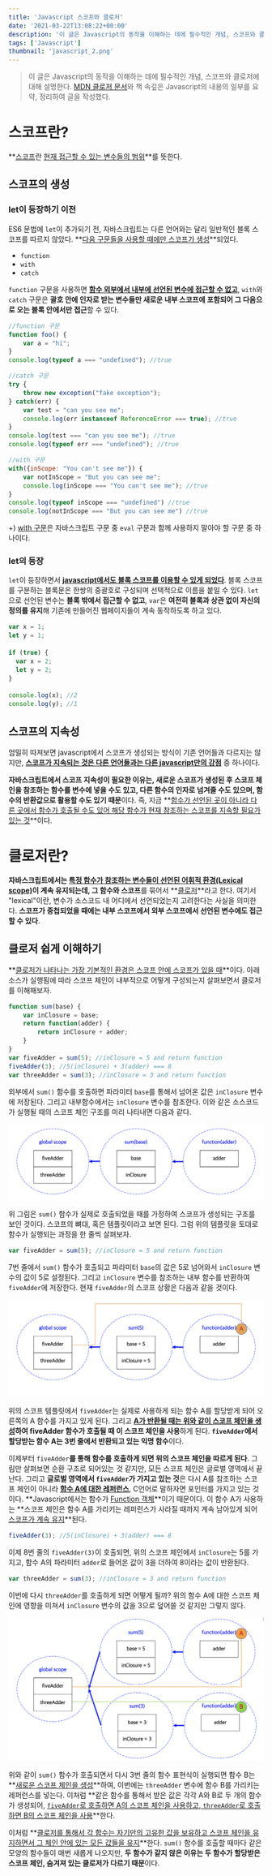```yaml
---
title: 'Javascript 스코프와 클로저'
date: '2021-03-22T13:08:22+00:00'
description: '이 글은 Javascript의 동작을 이해하는 데에 필수적인 개념, 스코프와 클로저에 대해 설명한다.'
tags: ['Javascript']
thumbnail: 'javascript_2.png'
---
```


> 이 글은 Javascript의 동작을 이해하는 데에 필수적인 개념, 스코프와 클로저에 대해 설명한다. [MDN 클로저 문서](https://developer.mozilla.org/ko/docs/Web/JavaScript/Closures)와 책 속깊은 Javascript의 내용의 일부를 요약, 정리하여 글을 작성했다.

# 스코프란?

**<u>스코프</u>란 <u>현재 접근할 수 있는 변수들의 범위</u>**를 뜻한다.

## 스코프의 생성

### let이 등장하기 이전

ES6 문법에 `let`이 추가되기 전, 자바스크립트는 다른 언어와는 달리 일반적인 블록 스코프를 따르지 않았다. **<u>다음 구문들을 사용할 때에만 스코프가 생성</u>**되었다. 

- `function`
- `with`
- `catch`

`function` 구문을 사용하면 **<u>함수 외부에서 내부에 선언된 변수에 접근할 수 없고</u>**, `with`와 `catch` 구문은 **괄호 안에 인자로 받는 변수들만 새로운 내부 스코프에 포함되어 그 다음으로 오는 블록 안에서만 접근**할 수 있다.

```jsx
//function 구문
function foo() {
	var a = "hi";
}
console.log(typeof a === "undefined"); //true
```

```jsx
//catch 구문
try {
	throw new exception("fake exception");
} catch(err) {
	var test = "can you see me";
	console.log(err instanceof ReferenceError === true); //true	
}
console.log(test === "can you see me"); //true
console.log(typeof err === "undefined"); //true
```

```jsx
//with 구문
with({inScope: "You can't see me"}) {
	var notInScope = "But you can see me";
	console.log(inScope === "You can't see me"); //true
}
console.log(typeof inScope === "undefined") //true
console.log(notInScope === "But you can see me") //true
```

+) [with 구문](https://developer.mozilla.org/ko/docs/Web/JavaScript/Reference/Statements/with)은 자바스크립트 구문 중 `eval` 구문과 함께 사용하지 말아야 할 구문 중 하나이다.

### let의 등장

`let`이 등장하면서 **<u>javascript에서도 블록 스코프를 이용할 수 있게 되었다</u>**. 블록 스코프를 구분하는 블록문은 한쌍의 중괄호로 구성되며 선택적으로 이름을 붙일 수 있다. `let`으로 선언된 변수는 **블록 밖에서 접근할 수 없고**, `var`은 **여전히 블록과 상관 없이 자신의 정의를 유지**해 기존에 만들어진 웹페이지들이 계속 동작하도록 하고 있다.

```jsx
var x = 1;
let y = 1;

if (true) {
  var x = 2;
  let y = 2;
}

console.log(x); //2
console.log(y); //1
```

## 스코프의 지속성

엄밀히 따져보면 javascript에서 스코프가 생성되는 방식이 기존 언어들과 다르지는 않지만, **<u>스코프가 지속되는 것은 다른 언어들과는 다른 javascript만의 강점</u>** 중 하나이다.

**자바스크립트에서 스코프 지속성이 필요한 이유는, 새로운 스코프가 생성된 후 스코프 체인을 참조하는 함수를 변수에 넣을 수도 있고, 다른 함수의 인자로 넘겨줄 수도 있으며, 함수의 반환값으로 활용할 수도 있기 때문**이다. 즉, 지금 **<u>함수가 선언된 곳이 아니라 다른 곳에서 함수가 호출될 수도 있어 해당 함수가 현재 참조하는 스코프를 지속할 필요가 있는 것</u>**이다.

# 클로저란?

**자바스크립트에서는 <u>특정 함수가 참조하는 변수들이 선언된 어휘적 환경(Lexical scope)</u>이 계속 유지되는데, 그 함수와 스코프**를 묶어서 **<u>클로저</u>**라고 한다. 여기서 "lexical"이란, 변수가 소스코드 내 어디에서 선언되었는지 고려한다는 사실을 의미한다. **스코프가 중첩되었을 때에는 내부 스코프에서 외부 스코프에서 선언된 변수에도 접근할 수 있다**.

## 클로저 쉽게 이해하기

**<u>클로저가 나타나는 가장 기본적인 환경은 스코프 안에 스코프가 있을 때</u>**이다. 아래 소스가 실행됨에 따라 스코프 체인이 내부적으로 어떻게 구성되는지 살펴보면서 클로저를 이해해보자.

```jsx
function sum(base) {
	var inClosure = base;
	return function(adder) {
		return inClosure + adder;
	}
}
var fiveAdder = sum(5); //inClosure = 5 and return function
fiveAdder(3); //5(inClosure) + 3(adder) === 8
var threeAdder = sum(3); //inClosure = 3 and return function
```

외부에서 `sum()` 함수를 호출하면 파라미터 `base`를 통해서 넘어온 값은 `inClosure` 변수에 저장된다. 그리고 내부함수에서는 `inClosure` 변수를 참조한다. 이와 같은 소스코드가 실행될 때의 스코프 체인 구조를 미리 나타내면 다음과 같다.

![javascript_2_1](javascript_2_1.png)

위 그림은 `sum()` 함수가 실제로 호출되었을 때를 가정하여 스코프가 생성되는 구조를 보인 것이다. 스코프의 뼈대, 혹은 템플릿이라고 보면 된다. 그럼 위의 템플릿을 토대로 함수가 실행되는 과정을 한 줄씩 살펴보자.

```jsx
var fiveAdder = sum(5); //inClosure = 5 and return function
```

7번 줄에서 `sum()` 함수가 호출되고 파라미터 `base`의 값은 5로 넘어와서 `inClosure` 변수의 값이 5로 설정된다. 그리고 `inClosure` 변수를 참조하는 내부 함수를 반환하여 `fiveAdder`에 저장한다. 현재 `fiveAdder`의 스코프 상황은 다음과 같을 것이다.

![javascript_2_2](javascript_2_2.png)

위의 스코프 템플릿에서 `fiveAdder`는 실제로 사용하게 되는 함수 A를 할당받게 되어 오른쪽의 A 함수를 가지고 있게 된다. 그리고 **<u>A가 반환될 때는 위와 같이 스코프 체인을 생성</u>하여 fiveAdder 함수가 호출될 때 이 스코프 체인을 사용**하게 된다. **`fiveAdder`에서 할당받는 함수 A는 3번 줄에서 반환되고 있는 익명 함수**이다. 

이제부터 `fiveAdder`**를 통해 함수를 호출하게 되면 위의 스코프 체인을 따르게 된다**. 그림만 살펴보면 순환 구조로 되어있는 것 같지만, 모든 스코프 체인은 글로벌 영역에서 끝난다. 그리고 **글로벌 영역에서 `fiveAdder`가 가지고 있는 것**은 다시 A를 참조하는 스코프 체인이 아니라 **<u>함수 A에 대한 레퍼런스</u>**, C언어로 말하자면 포인터를 가지고 있는 것이다. **Javascript에서는 함수가 [Function 객체](https://developer.mozilla.org/ko/docs/Web/JavaScript/Reference/Global_Objects/Function)**이기 때문이다. 이 함수 A가 사용하는 **스코프 체인은 함수 A를 가리키는 레퍼런스가 사라질 때까지 계속 남아있게 되어 <u>스코프가 계속 유지</u>**된다. 

```jsx
fiveAdder(3); //5(inClosure) + 3(adder) === 8
```

이제 8번 줄의 `fiveAdder(3)`이 호출되면, 위의 스코프 체인에서 `inClosure`는 5를 가지고, 함수 A의 파라미터 `adder`로 들어온 값이 3을 더하여 8이라는 값이 반환된다.

```jsx
var threeAdder = sum(3); //inClosure = 3 and return function
```

이번에 다시 `threeAdder`를 호출하게 되면 어떻게 될까? 위의 함수 A에 대한 스코프 체인에 영향을 미쳐서 `inClosure` 변수의 값을 3으로 덮어쓸 것 같지만 그렇지 않다.

![javascript_2_3](javascript_2_3.png)

위와 같이 `sum()` 함수가 호출되면서 다시 3번 줄의 함수 표현식이 실행되면 함수 B는 **<u>새로운 스코프 체인을 생성</u>**하여, 이번에는 `threeAdder` 변수에 함수 B를 가리키는 레퍼런스를 넣는다. 이처럼 **같은 함수를 통해서 받은 값은 각각 A와 B로 두 개의 함수가 생성되어, <u>`fiveAdder`로 호출하면 A의 스코프 체인을 사용하고, `threeAdder`로 호출하면 B의 스코프 체인을 사용</u>**한다.

이처럼 **<u>클로저를 통해서 각 함수는 자기만의 고유한 값을 보유하고 스코프 체인을 유지하면서 그 체인 안에 있는 모든 값들을 유지</u>**한다. `sum()` 함수를 호출할 때마다 같은 모양의 함수들이 매번 새롭게 나오지만, **두 함수가 같지 않은 이유는 두 함수가 할당받은 스코프 체인, 숨겨져 있는 클로저가 다르기 때문**이다.